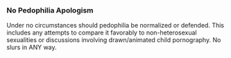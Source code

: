 
### No Pedophilia Apologism

Under no circumstances should pedophilia be normalized or defended. This includes any attempts to compare it favorably to non-heterosexual sexualities or discussions involving drawn/animated child pornography. No slurs in ANY way.